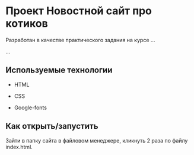 # Проект Новостной сайт про котиков

Разработан в качестве практического задания на курсе …

…

## Используемые технологии

* HTML

* CSS 

* Google-fonts

## Как открыть/запустить

Зайти в папку сайта в файловом менеджере, кликнуть 2 раза по файлу index.html.